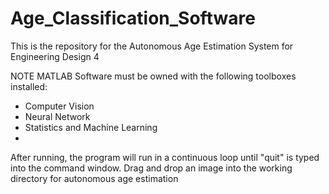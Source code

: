 # Age_Classification_Software
This is the repository for the Autonomous Age Estimation System for Engineering Design 4

NOTE
MATLAB Software must be owned with the following toolboxes installed:
  - Computer Vision
  - Neural Network
  - Statistics and Machine Learning
  - 
  
After running, the program will run in a continuous loop until "quit" is typed into the command window. 
Drag and drop an image into the working directory for autonomous age estimation
